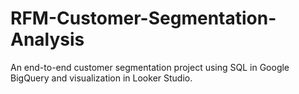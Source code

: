# RFM-Customer-Segmentation-Analysis
An end-to-end customer segmentation project using SQL in Google BigQuery and visualization in Looker Studio.
